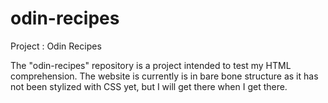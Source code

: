 # odin-recipes
Project : Odin Recipes

The "odin-recipes" repository is a project intended to test my HTML comprehension. The website is currently is in bare bone structure as it has not been stylized with CSS yet, but I will get there when I get there.